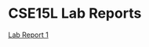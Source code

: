 # CSE15L Lab Reports

[Lab Report 1](https://dahminh.github.io/cse15l-lab-reports/lab-report-1-week-2.html)